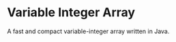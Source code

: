 Variable Integer Array
======================

A fast and compact variable-integer array written in Java.
